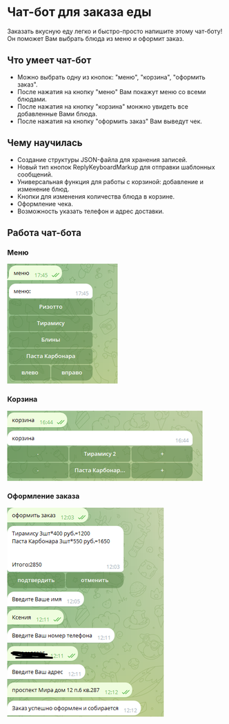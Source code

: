 # Чат-бот для заказа еды
Заказать вкусную еду легко и быстро-просто напишите этому чат-боту! Он поможет Вам выбрать блюда из меню и оформит заказ.
## Что умеет чат-бот
-  Можно выбрать одну из кнопок: "меню", "корзина", "оформить заказ".
- После нажатия на кнопку "меню"  Вам покажут меню со всеми блюдами.
- После нажатия на кнопку "корзина" монжно увидеть все добавленные Вами блюда.
- После нажатия на кнопку "оформить заказ" Вам выведут чек.
## Чему научилась 
- Создание структуры JSON-файла для хранения записей.
- Новый тип кнопок ReplyKeyboardMarkup для отправки шаблонных сообщений.
- Универсальная функция для работы с корзиной: добавление и
изменение блюд.
- Кнопки для изменения количества блюда в корзине.
- Оформление чека.
- Возможность указать телефон и адрес доставки.
## Работа чат-бота
### Меню
![Меню](screens/menu.png)
### Корзина
![Корзина](screens/корзина.png)
### Оформление заказа
![Меню](screens/оформление%20заказа.png)

